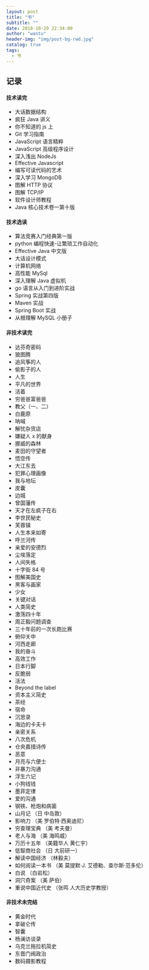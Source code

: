 ```yaml
---
layout: post
title: "书"
subtitle: ""
date: 2018-10-29 22:34:00
author: "wantu"
header-img: "img/post-bg-rwd.jpg"
catalog: true
tags:
  - 书
---
```


## 记录

#### 技术读完

- 大话数据结构
- 疯狂 Java 讲义
- 你不知道的 js 上
- Git 学习指南
- JavaScript 语言精粹
- JavaScript 高级程序设计
- 深入浅出 NodeJs
- Effective Javascript
- 编写可读代码的艺术
- 深入学习 MongoDB
- 图解 HTTP 协议
- 图解 TCP/IP
- 软件设计师教程
- Java 核心技术卷一第十版

#### 技术选读

- 算法竞赛入门经典第一版
- python 编程快速-让繁琐工作自动化
- Effective Java 中文版
- 大话设计模式
- 计算机网络
- 高性能 MySql
- 深入理解 Java 虚拟机
- go 语言从入门到进阶实战
- Spring 实战第四版
- Maven 实战
- Spring Boot 实战
- 从根理解 MySQL 小册子

#### 非技术读完

- 达芬奇密码
- 狼图腾
- 追风筝的人
- 偷影子的人
- 人生
- 平凡的世界
- 活着
- 穷爸爸富爸爸
- 教父（一、二）
- 白鹿原
- 呐喊
- 解忧杂货店
- 嫌疑人 x 的献身
- 挪威的森林
- 麦田的守望者
- 悟空传
- 大江东去
- 犯罪心理画像
- 我与地坛
- 皮囊
- 边城
- 曾国藩传
- 天才在左疯子在右
- 李世民秘史
- 芙蓉镇
- 人生本来如寄
- 呼兰河传
- 亲爱的安德烈
- 尘埃落定
- 人间失格
- 十字街 84 号
- 图解美国史
- 黑客与画家
- 少女
- 关键对话
- 人类简史
- 激荡四十年
- 周正毅问题调查
- 三十年前的一次长跑比赛
- 俯仰关中
- 河西走廊
- 我的奋斗
- 高效工作
- 日本行脚
- 反脆弱
- 活法
- Beyond the label
- 资本主义简史
- 茶经
- 宿命
- 沉思录
- 海边的卡夫卡
- 亲密关系
- 八次危机
- 仓央嘉措诗传
- 恶意
- 月亮与六便士
- 非暴力沟通
- 浮生六记
- 小狗钱钱
- 墨菲定律
- 爱的沟通
- 钢铁、枪炮和病菌
- 山月记 （日 中岛敦）
- 影响力 （美 罗伯特·西奥迪尼）
- 穷查理宝典 （美 考夫曼）
- 老人与海 （美 海鸣威）
- 万历十五年 （美籍华人 黄仁宇）
- 低智商社会 （日 大前研一）
- 解读中国经济 （林毅夫）
- 如何阅读一本书 （美 莫提默·J. 艾德勒、查尔斯·范多伦）
- 白说 （白岩松）
- 洞穴奇案 （美 萨伯）
- 重说中国近代史 （张鸣 人大历史学教授）

#### 非技术未完结

- 黄金时代
- 拿破仑传
- 智囊
- 杨澜访谈录
- 乌克兰拖拉机简史
- 东晋门阀政治
- 数码摄影教程
